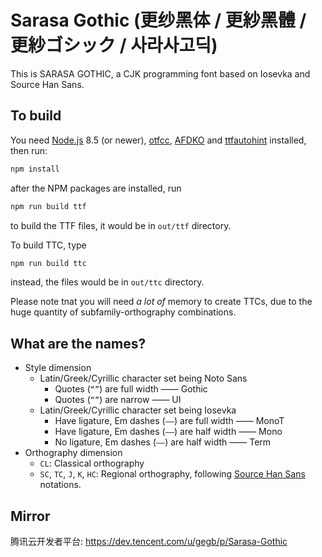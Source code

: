 # Sarasa Gothic (更纱黑体 / 更紗黑體 / 更紗ゴシック / 사라사고딕)

This is SARASA GOTHIC, a CJK programming font based on Iosevka and Source Han Sans.

## To build

You need [Node.js](https://nodejs.org/en/) 8.5 (or newer), [otfcc](https://github.com/caryll/otfcc), [AFDKO](http://www.adobe.com/devnet/opentype/afdko.html) and [ttfautohint](https://www.freetype.org/ttfautohint) installed, then run:

```bash
npm install
```

after the NPM packages are installed, run

```bash
npm run build ttf
```

to build the TTF files, it would be in `out/ttf` directory.

To build TTC, type

```bash
npm run build ttc
```

instead, the files would be in `out/ttc` directory.

Please note tnat you will need *a lot of* memory to create TTCs, due to the huge quantity of subfamily-orthography combinations.

## What are the names?

- Style dimension
  - Latin/Greek/Cyrillic character set being Noto Sans
    - Quotes (`“”`) are full width —— Gothic
    - Quotes (`“”`) are narrow —— UI
  - Latin/Greek/Cyrillic character set being Iosevka
    - Have ligature, Em dashes (`——`) are full width —— MonoT
    - Have ligature, Em dashes (`——`) are half width —— Mono
    - No ligature, Em dashes (`——`) are half width —— Term
- Orthography dimension
  - `CL`: Classical orthography
  - `SC`, `TC`, `J`, `K`, `HC`: Regional orthography, following [Source Han Sans](https://github.com/adobe-fonts/source-han-sans) notations.
  
## Mirror

腾讯云开发者平台: https://dev.tencent.com/u/gegb/p/Sarasa-Gothic
